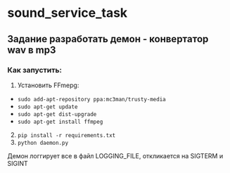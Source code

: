 # sound_service_task
## Задание разработать демон - конвертатор wav в mp3

### Как запустить:
1. Установить FFmepg:
  -  `sudo add-apt-repository ppa:mc3man/trusty-media`
  -  `sudo apt-get update`
  -  `sudo apt-get dist-upgrade`
  -  `sudo apt-get install ffmpeg`

2. `pip install -r requirements.txt`
3. `python daemon.py`

Демон логгирует все в файл LOGGING_FILE, откликается на SIGTERM и SIGINT

